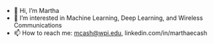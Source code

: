 - 👋 Hi, I’m Martha
- 👀 I’m interested in Machine Learning, Deep Learning, and Wireless Communications
- 📫 How to reach me: mcash@wpi.edu, linkedin.com/in/marthaecash

<!---
mcash8/mcash8 is a ✨ special ✨ repository because its `README.md` (this file) appears on your GitHub profile.
You can click the Preview link to take a look at your changes.
--->
